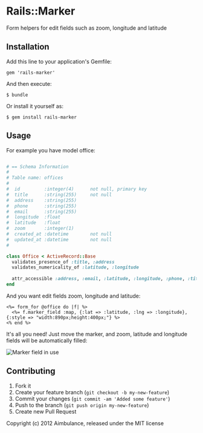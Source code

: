 # Rails::Marker

Form helpers for edit fields such as zoom, longitude and latitude

## Installation

Add this line to your application's Gemfile:

    gem 'rails-marker'

And then execute:

    $ bundle

Or install it yourself as:

    $ gem install rails-marker

## Usage

For example you have model office:

``` ruby

# == Schema Information
#
# Table name: offices
#
#  id         :integer(4)      not null, primary key
#  title      :string(255)     not null
#  address    :string(255)
#  phone      :string(255)
#  email      :string(255)
#  longitude  :float
#  latitude   :float
#  zoom       :integer(1)
#  created_at :datetime        not null
#  updated_at :datetime        not null
#

class Office < ActiveRecord::Base
  validates_presence_of :title, :address
  validates_numericality_of :latitude, :longitude
  
  attr_accessible :address, :email, :latitude, :longitude, :phone, :title, :is_visible, :zoom
end
```

And you want edit fields zoom, longitude and latitude:

``` erb
<%= form_for @office do |f| %>
  <%= f.marker_field :map, {:lat => :latitude, :lng => :longitude}, {:style => "width:890px;height:400px;"} %>
<% end %>
```

It's all you need! Just move the marker, and zoom, latitude and longitude fields will be automatically filled:

![Marker field in use](http://img205.imageshack.us/img205/9493/screenshotfrom201205231.png)

## Contributing

1. Fork it
2. Create your feature branch (`git checkout -b my-new-feature`)
3. Commit your changes (`git commit -am 'Added some feature'`)
4. Push to the branch (`git push origin my-new-feature`)
5. Create new Pull Request

Copyright (c) 2012 Aimbulance, released under the MIT license
